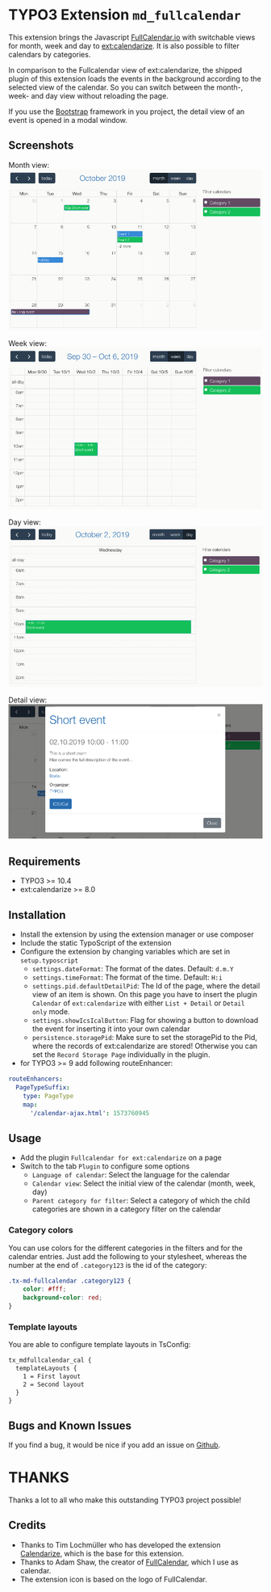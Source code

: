 # TYPO3 Extension ``md_fullcalendar``
 
This extension brings the Javascript [FullCalendar.io](https://fullcalendar.io/) with switchable views for month, week and day to [ext:calendarize](https://extensions.typo3.org/extension/calendarize/). It is also possible to filter calendars by categories.

In comparison to the Fullcalendar view of ext:calendarize, the shipped plugin of this extension loads the events in the background according to the selected view of the calendar. So you can switch between the month-, week- and day view without reloading the page.

If you use the [Bootstrap](https://getbootstrap.com/) framework in you project, the detail view of an event is opened in a modal window.

## Screenshots

Month view:
![Screenshot month](Documentation/Images/month.png?raw=true "Month view")

Week view:
![Screenshot month](Documentation/Images/week.png?raw=true "Week view")

Day view:
![Screenshot day](Documentation/Images/day.png?raw=true "Day view")

Detail view:
![Screenshot detail](Documentation/Images/detail.png?raw=true "Detail view")

## Requirements

- TYPO3 >= 10.4
- ext:calendarize >= 8.0

## Installation

- Install the extension by using the extension manager or use composer
- Include the static TypoScript of the extension
- Configure the extension by changing variables which are set in `setup.typoscript`
    - `settings.dateFormat`: The format of the dates. Default: `d.m.Y`
    - `settings.timeFormat`: The format of the time. Default: `H:i`
    - `settings.pid.defaultDetailPid`: The Id of the page, where the detail view of an item is shown. On this page you have to insert the plugin `Calendar` of `ext:calendarize` with either `List + Detail` or `Detail only` mode.
    - `settings.showIcsIcalButton`: Flag for showing a button to download the event for inserting it into your own calendar  
    - `persistence.storagePid`: Make sure to set the storagePid to the Pid, where the records of ext:calendarize are stored! Otherwise you can set the `Record Storage Page` individually in the plugin.
- for TYPO3 >= 9 add following routeEnhancer:

```yaml
routeEnhancers:
  PageTypeSuffix:
    type: PageType
    map:
      '/calendar-ajax.html': 1573760945
```

## Usage

- Add the plugin `Fullcalendar for ext:calendarize` on a page
- Switch to the tab `Plugin` to configure some options
    - `Language of calendar`: Select the language for the calendar
    - `Calendar view`: Select the initial view of the calendar (month, week, day)
    - `Parent category for filter`: Select a category of which the child categories are shown in a category filter on the calendar

### Category colors
You can use colors for the different categories in the filters and for the calendar entries.
Just add the following to your stylesheet, whereas the number at the end of `.category123` is the id of the category:
```css
.tx-md-fullcalendar .category123 {
    color: #fff;
    background-color: red;
}
```

### Template layouts

You are able to configure template layouts in TsConfig:

```
tx_mdfullcalendar_cal {
  templateLayouts {
    1 = First layout
    2 = Second layout
  }
}
```

## Bugs and Known Issues
If you find a bug, it would be nice if you add an issue on [Github](https://github.com/cdaecke/md_fullcalendar/issues).

# THANKS

Thanks a lot to all who make this outstanding TYPO3 project possible!

## Credits

- Thanks to Tim Lochmüller who has developed the extension [Calendarize](https://extensions.typo3.org/extension/calendarize/), which is the base for this extension.
- Thanks to Adam Shaw, the creator of [FullCalendar](https://fullcalendar.io/), which I use as calendar.
- The extension icon is based on the logo of FullCalendar.
